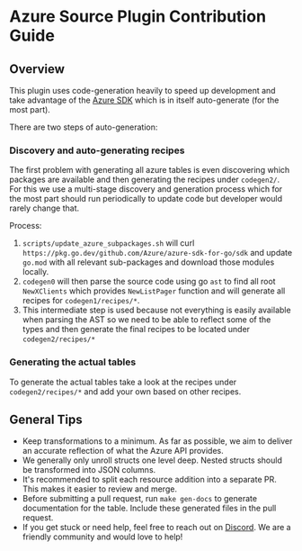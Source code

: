 # Azure Source Plugin Contribution Guide

## Overview

This plugin uses code-generation heavily to speed up development and take advantage of the [Azure SDK](https://github.com/Azure/azure-sdk-for-go) which is in itself auto-generate (for the most part).

There are two steps of auto-generation:

### Discovery and auto-generating recipes

The first problem with generating all azure tables is even discovering which packages are available and then generating the recipes under `codegen2/`. For this we use a multi-stage discovery and generation process which for the most part should run periodically to update code but developer would rarely change that.

Process:

1) `scripts/update_azure_subpackages.sh` will curl `https://pkg.go.dev/github.com/Azure/azure-sdk-for-go/sdk` and update `go.mod` with all relevant sub-packages and download those modules locally.
2) `codegen0` will then parse the source code using go `ast` to find all root `NewXClients` which provides `NewListPager` function and will generate all recipes for `codegen1/recipes/*`.
3) This intermediate step is used because not everything is easily available when parsing the AST so we need to be able to reflect some of the types and then generate the final recipes to be located under `codegen2/recipes/*`

### Generating the actual tables

To generate the actual tables take a look at the recipes under `codegen2/recipes/*` and add your own based on other recipes.


## General Tips

- Keep transformations to a minimum. As far as possible, we aim to deliver an accurate reflection of what the Azure API provides.
- We generally only unroll structs one level deep. Nested structs should be transformed into JSON columns.
- It's recommended to split each resource addition into a separate PR. This makes it easier to review and merge.
- Before submitting a pull request, run `make gen-docs` to generate documentation for the table. Include these generated files in the pull request.
- If you get stuck or need help, feel free to reach out on [Discord](https://www.cloudquery.io/discord). We are a friendly community and would love to help!
